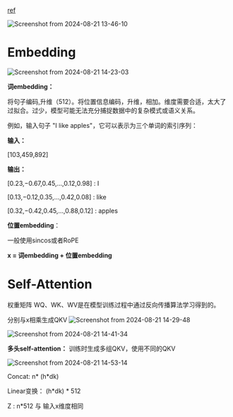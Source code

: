 [ref](https://www.bilibili.com/video/BV1Km421K7X8/?spm_id_from=333.337.search-card.all.click&vd_source=e0dc0ee350340932342c58cb327ec5a2)

![Screenshot from 2024-08-21 13-46-10](https://github.com/user-attachments/assets/7247ad57-1c99-4f03-bfb8-eb249a6a0c07)

# Embedding

![Screenshot from 2024-08-21 14-23-03](https://github.com/user-attachments/assets/cdfce41f-abd8-4993-8b0e-ba5bb72f1f31)

**词embedding：**

将句子编码,升维（512）。将位置信息编码，升维，相加。维度需要合适，太大了过拟合。过少，模型可能无法充分捕捉数据中的复杂模式或语义关系。

例如，输入句子 "I like apples"，它可以表示为三个单词的索引序列：

**输入：**

[103,459,892]

**输出：**

[0.23,−0.67,0.45,...,0.12,0.98] : I

[0.13,−0.12,0.35,...,0.42,0.08] : like

[0.32,−0.42,0.45,...,0.88,0.12] : apples

**位置embedding**：

一般使用sincos或者RoPE

**x = 词embedding + 位置embedding**


# Self-Attention

权重矩阵 WQ​、WK​、WV​ 是在模型训练过程中通过反向传播算法学习得到的。

分别与x相乘生成QKV
![Screenshot from 2024-08-21 14-29-48](https://github.com/user-attachments/assets/2b41ea71-3a89-4ce3-b57d-9510a2085fea)

![Screenshot from 2024-08-21 14-41-34](https://github.com/user-attachments/assets/911c7af7-c2da-4ed6-a1e8-f2759ddd2ee4)
 
**多头self-attention：** 
训练时生成多组QKV，使用不同的QKV

![Screenshot from 2024-08-21 14-53-14](https://github.com/user-attachments/assets/8af9d4c0-5e39-45ec-8e10-c508980e417a)

Concat: n* (h*dk)

Linear变换： (h*dk) * 512

Z : n*512 与 输入x维度相同
